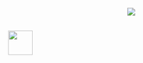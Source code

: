 <p align="center">
  <img src="https://capsule-render.vercel.app/api?text=Hey%20Everyone!&animation=fadeIn&type=waving&color=timeGradient&height=150&desc=I%20am%20Avik%20Roy%20Choudhury!&fontAlignY=38&descAlignY=77&descAlign=62"/>
</p>

<br />
<a href="https://www.instagram.com/ghost.__repr__/">
  <img height="50" src="https://user-images.githubusercontent.com/46517096/166974368-9798f39f-1f46-499c-b14e-81f0a3f83a06.png"/>
</a>
